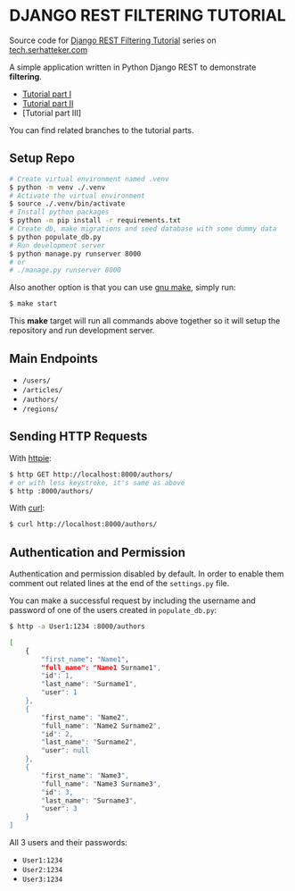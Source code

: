 # DJANGO REST FILTERING TUTORIAL

Source code for [Django REST Filtering Tutorial] series on [tech.serhatteker.com]

A simple application written in Python Django REST to demonstrate **filtering**.

* [Tutorial part I]
* [Tutorial part II]
* [Tutorial part III]

You can find related branches to the tutorial parts.

## Setup Repo

```bash
# Create virtual environment named .venv
$ python -m venv ./.venv
# Activate the virtual environment
$ source ./.venv/bin/activate
# Install python packages
$ python -m pip install -r requirements.txt
# Create db, make migrations and seed database with some dummy data
$ python populate_db.py
# Run development server
$ python manage.py runserver 8000
# or
# ./manage.py runserver 8000
```

Also another option is that you can use [gnu make], simply run:

```bash
$ make start
```

This **make** target will run all commands above together so it will setup the
repository and run development server.


## Main Endpoints

* `/users/`
* `/articles/`
* `/authors/`
* `/regions/`


## Sending HTTP Requests

With [httpie]:

```bash
$ http GET http://localhost:8000/authors/
# or with less keystroke, it's same as above
$ http :8000/authors/
```

With [curl]:

```bash
$ curl http://localhost:8000/authors/
```


## Authentication and Permission

Authentication and permission disabled by default. In order to enable them
comment out related lines at the end of the `settings.py` file.

You can make a successful request by including the username and password of
one of the users created in `populate_db.py`:

```bash
$ http -a User1:1234 :8000/authors

[
    {
        "first_name": "Name1",
        "full_name": "Name1 Surname1",
        "id": 1,
        "last_name": "Surname1",
        "user": 1
    },
    {
        "first_name": "Name2",
        "full_name": "Name2 Surname2",
        "id": 2,
        "last_name": "Surname2",
        "user": null
    },
    {
        "first_name": "Name3",
        "full_name": "Name3 Surname3",
        "id": 3,
        "last_name": "Surname3",
        "user": 3
    }
]
```

All 3 users and their passwords:
- `User1:1234`
- `User2:1234`
- `User3:1234`




[Django REST Filtering Tutorial]: https://tech.serhatteker.com/post/2022-03/django-rest-filtering-tutorial-part-1/
[tech.serhatteker.com]: https://tech.serhatteker.com/
[httpie]: https://httpie.io/
[curl]: https://curl.se/
[gnu make]: https://www.gnu.org/software/make/
[Tutorial part I]: https://tech.serhatteker.com/post/2022-03/django-rest-filtering-tutorial-part-1/
[Tutorial part II]: https://tech.serhatteker.com/post/2022-03/django-rest-filtering-tutorial-part-2/
[Tutorial part II]: https://tech.serhatteker.com/post/2022-03/django-rest-filtering-tutorial-part-3/
